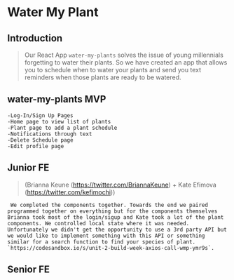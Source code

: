 # Water My Plant

## Introduction

>Our React App `water-my-plants` solves the issue of young millennials forgetting to water their plants. So we have created an app that allows you to schedule when to water your plants and send you text reminders when those plants are ready to be watered.

## water-my-plants MVP
>   
    -Log-In/Sign Up Pages
    -Home page to view list of plants
    -Plant page to add a plant schedule
    -Notifications through text 
    -Delete Schedule page
    -Edit profile page


## Junior FE

> (Brianna Keune (https://twitter.com/BriannaKeune) + Kate Efimova (https://twitter.com/kefimochi))

     We completed the components together. Towards the end we paired programmed together on everything but for the components themselves Brianna took most of the login/sigup and Kate took a lot of the plant components. We controlled local state where it was needed. Unfortunately we didn't get the opportunity to use a 3rd party API but we would like to implement something with this API or something similar for a search function to find your species of plant. `https://codesandbox.io/s/unit-2-build-week-axios-call-wmp-ymr9s`. 

## Senior FE
>